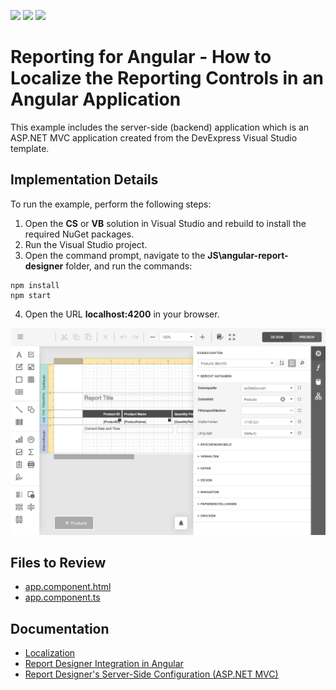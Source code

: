 <!-- default badges list -->
![](https://img.shields.io/endpoint?url=https://codecentral.devexpress.com/api/v1/VersionRange/236758567/23.2.2%2B)
[![](https://img.shields.io/badge/Open_in_DevExpress_Support_Center-FF7200?style=flat-square&logo=DevExpress&logoColor=white)](https://supportcenter.devexpress.com/ticket/details/T857184)
[![](https://img.shields.io/badge/📖_How_to_use_DevExpress_Examples-e9f6fc?style=flat-square)](https://docs.devexpress.com/GeneralInformation/403183)
<!-- default badges end -->
# Reporting for Angular - How to Localize the Reporting Controls in an Angular Application

This example includes the server-side (backend) application which is an ASP.NET MVC application created from the DevExpress Visual Studio template.

## Implementation Details

To run the example, perform the following steps:

1. Open the **CS** or **VB** solution in Visual Studio and rebuild to install the required NuGet packages.
2. Run the Visual Studio project.
3. Open the command prompt, navigate to the **JS\angular-report-designer** folder, and run the commands:
    
```
npm install
npm start
```

4. Open the URL **localhost:4200**  in your browser.

![](/images/screenshot.png)

## Files to Review

* [app.component.html](JS/angular-report-designer/src/app/app.component.html)
* [app.component.ts](JS/angular-report-designer/src/app/app.component.ts)
## Documentation

* [Localization](https://docs.devexpress.com/XtraReports/401586)
* [Report Designer Integration in Angular](https://docs.devexpress.com/XtraReports/119431)
* [Report Designer's Server-Side Configuration (ASP.NET MVC)](https://docs.devexpress.com/XtraReports/118371)
